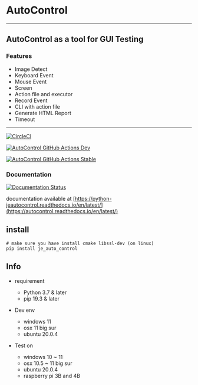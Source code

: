 # AutoControl

---

## AutoControl as a tool for GUI Testing 
### Features
*  Image Detect
*  Keyboard Event
*  Mouse Event
*  Screen 
*  Action file and executor
*  Record Event
*  CLI with action file
*  Generate HTML Report
*  Timeout

---

[![CircleCI](https://circleci.com/gh/JE-Chen/AutoControl/tree/main.svg?style=svg)](https://circleci.com/gh/JE-Chen/AutoControl/tree/main)

[![AutoControl GitHub Actions Dev](https://github.com/JE-Chen/AutoControl/actions/workflows/auto-control-github-actions_dev.yml/badge.svg)](https://github.com/JE-Chen/AutoControl/actions/workflows/auto-control-github-actions_dev.yml)

[![AutoControl GitHub Actions Stable](https://github.com/JE-Chen/AutoControl/actions/workflows/auto-control-github-actions_stable.yml/badge.svg)](https://github.com/JE-Chen/AutoControl/actions/workflows/auto-control-github-actions_stable.yml)
### Documentation

[![Documentation Status](https://readthedocs.org/projects/autocontrol/badge/?version=latest)](https://autocontrol.readthedocs.io/en/latest/?badge=latest)

documentation available at [https://python-jeautocontrol.readthedocs.io/en/latest/](https://autocontrol.readthedocs.io/en/latest/)

## install

```
# make sure you have install cmake libssl-dev (on linux)
pip install je_auto_control
```

## Info

*  requirement
    *  Python 3.7 & later
    *  pip 19.3 & later


*  Dev env
    *  windows 11
    *  osx 11 big sur
    *  ubuntu 20.0.4


*  Test on
    *  windows 10 ~ 11
    *  osx 10.5 ~ 11 big sur
    *  ubuntu 20.0.4
    *  raspberry pi 3B and 4B
